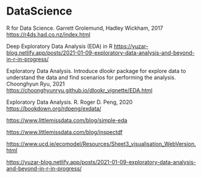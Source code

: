 # DataScience

R for Data Science. Garrett Grolemund, Hadley Wickham, 2017
https://r4ds.had.co.nz/index.html

Deep Exploratory Data Analysis (EDA) in R
https://yuzar-blog.netlify.app/posts/2021-01-09-exploratory-data-analysis-and-beyond-in-r-in-progress/

Exploratory Data Analysis. Introduce dlookr package for explore data to understand the data and find scenarios for performing the analysis. Choonghyun Ryu, 2021
https://choonghyunryu.github.io/dlookr_vignette/EDA.html

Exploratory Data Analysis. R. Roger D. Peng, 2020
https://bookdown.org/rdpeng/exdata/

https://www.littlemissdata.com/blog/simple-eda

https://www.littlemissdata.com/blog/inspectdf

https://www.ucd.ie/ecomodel/Resources/Sheet3_visualisation_WebVersion.html

https://yuzar-blog.netlify.app/posts/2021-01-09-exploratory-data-analysis-and-beyond-in-r-in-progress/




